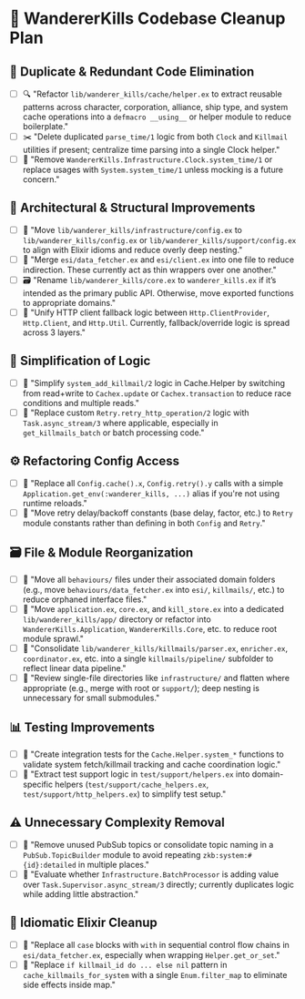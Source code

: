 # 🧼 WandererKills Codebase Cleanup Plan

## 🔁 Duplicate & Redundant Code Elimination

- [ ] 🔍 "Refactor `lib/wanderer_kills/cache/helper.ex` to extract reusable patterns across character, corporation, alliance, ship type, and system cache operations into a `defmacro __using__` or helper module to reduce boilerplate."
- [ ] ✂️ "Delete duplicated `parse_time/1` logic from both `Clock` and `Killmail` utilities if present; centralize time parsing into a single Clock helper."
- [ ] 🧹 "Remove `WandererKills.Infrastructure.Clock.system_time/1` or replace usages with `System.system_time/1` unless mocking is a future concern."

## 🧱 Architectural & Structural Improvements

- [ ] 📁 "Move `lib/wanderer_kills/infrastructure/config.ex` to `lib/wanderer_kills/config.ex` or `lib/wanderer_kills/support/config.ex` to align with Elixir idioms and reduce overly deep nesting."
- [ ] 🧳 "Merge `esi/data_fetcher.ex` and `esi/client.ex` into one file to reduce indirection. These currently act as thin wrappers over one another."
- [ ] 🗃️ "Rename `lib/wanderer_kills/core.ex` to `wanderer_kills.ex` if it’s intended as the primary public API. Otherwise, move exported functions to appropriate domains."
- [ ] 🧩 "Unify HTTP client fallback logic between `Http.ClientProvider`, `Http.Client`, and `Http.Util`. Currently, fallback/override logic is spread across 3 layers."

## 🧼 Simplification of Logic

- [ ] 🧠 "Simplify `system_add_killmail/2` logic in Cache.Helper by switching from read+write to `Cachex.update` or `Cachex.transaction` to reduce race conditions and multiple reads."
- [ ] 🧪 "Replace custom `Retry.retry_http_operation/2` logic with `Task.async_stream/3` where applicable, especially in `get_killmails_batch` or batch processing code."

## ⚙️ Refactoring Config Access

- [ ] 🧭 "Replace all `Config.cache().x`, `Config.retry().y` calls with a simple `Application.get_env(:wanderer_kills, ...)` alias if you're not using runtime reloads."
- [ ] 🧱 "Move retry delay/backoff constants (base delay, factor, etc.) to `Retry` module constants rather than defining in both `Config` and `Retry`."

## 🗃️ File & Module Reorganization

- [ ] 🧹 "Move all `behaviours/` files under their associated domain folders (e.g., move `behaviours/data_fetcher.ex` into `esi/`, `killmails/`, etc.) to reduce orphaned interface files."
- [ ] 🧳 "Move `application.ex`, `core.ex`, and `kill_store.ex` into a dedicated `lib/wanderer_kills/app/` directory or refactor into `WandererKills.Application`, `WandererKills.Core`, etc. to reduce root module sprawl."
- [ ] 🔄 "Consolidate `lib/wanderer_kills/killmails/parser.ex`, `enricher.ex`, `coordinator.ex`, etc. into a single `killmails/pipeline/` subfolder to reflect linear data pipeline."
- [ ] 🧹 "Review single-file directories like `infrastructure/` and flatten where appropriate (e.g., merge with root or `support/`); deep nesting is unnecessary for small submodules."

## 📊 Testing Improvements

- [ ] 🧪 "Create integration tests for the `Cache.Helper.system_*` functions to validate system fetch/killmail tracking and cache coordination logic."
- [ ] 🔁 "Extract test support logic in `test/support/helpers.ex` into domain-specific helpers (`test/support/cache_helpers.ex`, `test/support/http_helpers.ex`) to simplify test setup."

## ⚠️ Unnecessary Complexity Removal

- [ ] 🚮 "Remove unused PubSub topics or consolidate topic naming in a `PubSub.TopicBuilder` module to avoid repeating `zkb:system:#{id}:detailed` in multiple places."
- [ ] 🚧 "Evaluate whether `Infrastructure.BatchProcessor` is adding value over `Task.Supervisor.async_stream/3` directly; currently duplicates logic while adding little abstraction."

## 💎 Idiomatic Elixir Cleanup

- [ ] 🧼 "Replace all `case` blocks with `with` in sequential control flow chains in `esi/data_fetcher.ex`, especially when wrapping `Helper.get_or_set`."
- [ ] 🧪 "Replace `if killmail_id do ... else nil` pattern in `cache_killmails_for_system` with a single `Enum.filter_map` to eliminate side effects inside map."

